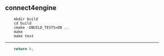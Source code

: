 ## connect4engine

```
 	mkdir build
	cd build
	cmake -DBUILD_TESTS=ON .. 
	make
	make test
```

---

```c++
	return 0;
```
